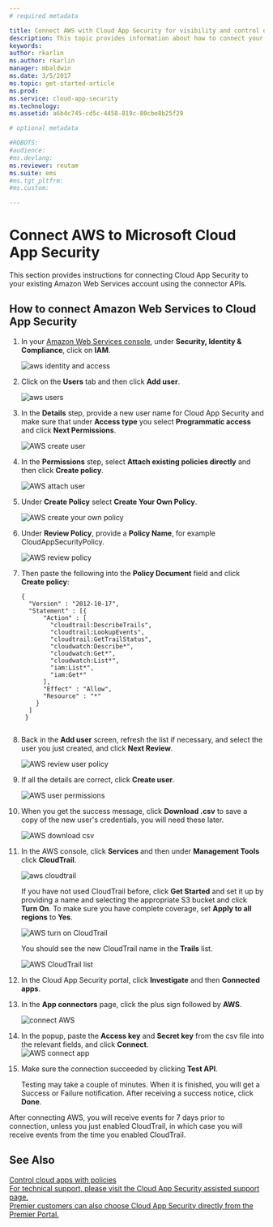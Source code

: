 ```yaml
---
# required metadata

title: Connect AWS with Cloud App Security for visibility and control over use | Microsoft Docs
description: This topic provides information about how to connect your AWS app to Cloud App Security using the API connector.
keywords:
author: rkarlin
ms.author: rkarlin
manager: mbaldwin
ms.date: 3/5/2017
ms.topic: get-started-article
ms.prod:
ms.service: cloud-app-security
ms.technology:
ms.assetid: a6b4c745-cd5c-4458-819c-80cbe8b25f29

# optional metadata

#ROBOTS:
#audience:
#ms.devlang:
ms.reviewer: reutam
ms.suite: ems
#ms.tgt_pltfrm:
#ms.custom:

---
```


# Connect AWS to Microsoft Cloud App Security
This section provides instructions for connecting Cloud App Security to your existing Amazon Web Services account using the connector APIs.  
  
## How to connect Amazon Web Services to Cloud App Security  
  
1.  In your [Amazon Web Services console](https://console.aws.amazon.com/), under **Security, Identity & Compliance**, click on **IAM**.  
  
     ![aws identity and access](./media/aws-identity-and-access.png "aws identity and access")  
  
2.  Click on the **Users** tab and then click **Add user**.  
  
     ![aws users](./media/aws-users.png "aws users")      
  
4.  In the **Details** step, provide a new user name for Cloud App Security and make sure that under **Access type** you select **Programmatic access** and click **Next Permissions**.  

     ![AWS create user](./media/aws-create-user.png "AWS create user")

5. In the **Permissions** step, select **Attach existing policies directly** and then click **Create policy**.

   ![AWS attach user](./media/aws-attach-user-policy.png "AWS attach existing policy")

6.  Under **Create Policy** select **Create Your Own Policy**.
 
    ![AWS create your own policy](./media/aws-create-own-policy.png "AWS create policy")
 
7.  Under **Review Policy**,  provide a **Policy Name**, for example CloudAppSecurityPolicy.

    ![AWS review policy](./media/aws-review-policy.png "AWS review policy")

8. Then paste the following into the **Policy Document** field and click **Create policy**:
  
    ```     
    {  
      "Version" : "2012-10-17",  
      "Statement" : [{  
          "Action" : [  
            "cloudtrail:DescribeTrails",  
            "cloudtrail:LookupEvents",  
            "cloudtrail:GetTrailStatus",  
            "cloudwatch:Describe*",  
            "cloudwatch:Get*",  
            "cloudwatch:List*",  
            "iam:List*",  
            "iam:Get*"  
          ],  
          "Effect" : "Allow",  
          "Resource" : "*"  
        }  
      ]  
     }  
  
    ```  
  
9. Back in the **Add user** screen, refresh the list if necessary, and select the user you just created, and click **Next Review**.

   ![AWS review user policy](./media/aws-review-user.png "AWS review user")

10. If all the details are correct, click **Create user**.

    ![AWS user permissions](./media/aws-user-permissions.png "AWS review user permissions")

11. When you get the success message, click **Download .csv** to save a copy of the new user's credentials, you will need these later.  

    ![AWS download csv](./media/aws-download-csv.png "AWS download csv")
  
10. In the AWS console, click **Services** and then under **Management Tools** click **CloudTrail**.  
  
     ![aws cloudtrail](./media/aws-cloudtrail.png "aws cloudtrail")  
  
    If you have not used CloudTrail before, click **Get Started** and set it up by providing a name and selecting the appropriate S3 bucket and click **Turn On**. To make sure you have complete coverage, set **Apply to all regions** to **Yes**.
  
       ![AWS turn on CloudTrail](./media/aws-turnon-cloudtrail.png "AWS turn on CloudTrail")
  
    You should see the new CloudTrail name in the **Trails** list.
    
      ![AWS CloudTrail list](./media/aws-cloudtrail-list.png "AWS CloudTrail list")
  
11. In the Cloud App Security portal, click **Investigate** and then **Connected apps**.  
  
12. In the **App connectors** page, click the plus sign followed by **AWS**.  
  
     ![connect AWS](./media/connect-aws.png "connect AWS")  
  
13. In the popup, paste the **Access key** and **Secret key** from the csv file into the relevant fields, and click **Connect**.  
   ![AWS connect app](./media/aws-connect-app.png "AWS connect app") 
  
14. Make sure the connection succeeded by clicking **Test API**.  
  
     Testing may take a couple of minutes. When it is finished, you will get a Success or Failure notification. After receiving a success notice, click **Done**.  
  
After connecting AWS, you will receive events for 7 days prior to connection, unless you just enabled CloudTrail, in which case you will receive events from the time you enabled CloudTrail.
  
## See Also  
[Control cloud apps with policies](control-cloud-apps-with-policies.md)   
[For technical support, please visit the Cloud App Security assisted support page.](http://support.microsoft.com/oas/default.aspx?prid=16031)   
[Premier customers can also choose Cloud App Security directly from the Premier Portal.](https://premier.microsoft.com/)  
  
  